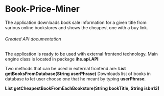 # Book-Price-Miner
The application downloads book sale information for a given title from various online bookstores and shows the cheapest one with a buy link.

###### Created API documentation
The application is ready to be used with external frontend technology.
Main engine class is located in package **ihs.api.API**

Two methods that can be used in external frontend are:
**List<Book> getBooksFromDatabase(String userPhrase)**
Downloads list of books in database to let user choose one that he meant by typing **userPhrase**.

**List<Book> getCheapestBookFromEachBookstore(String bookTitle, String isbn13)**
  
